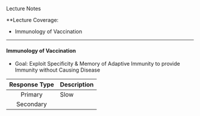 Lecture Notes

**Lecture Coverage:
- Immunology of Vaccination

---
#### **Immunology of Vaccination**
- Goal: Exploit Specificity & Memory of Adaptive Immunity to provide Immunity without Causing Disease

| Response Type | Description |
| :-----------: | ----------- |
|    Primary    | Slow        |
|   Secondary   |             |
